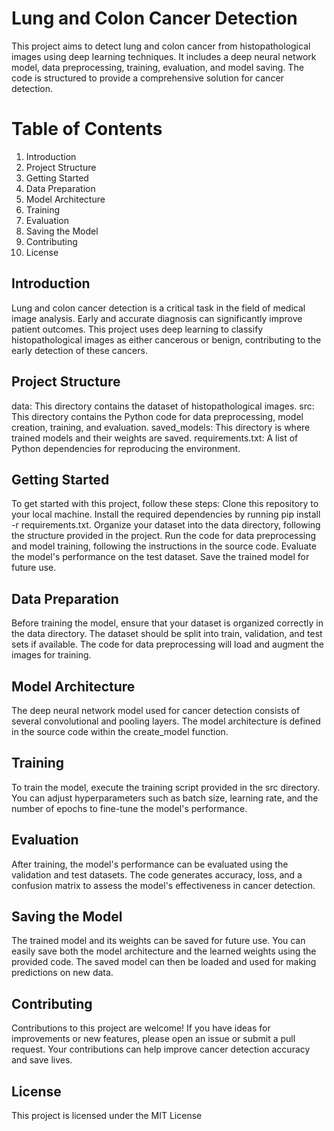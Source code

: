 # Lung and Colon Cancer Detection
This project aims to detect lung and colon cancer from histopathological images using deep learning techniques. It includes a deep neural network model, data preprocessing, training, evaluation, and model saving. The code is structured to provide a comprehensive solution for cancer detection.

# Table of Contents
1. Introduction
2. Project Structure
3. Getting Started
4. Data Preparation
5. Model Architecture
6. Training
7. Evaluation
8. Saving the Model
9. Contributing
10. License

## Introduction
Lung and colon cancer detection is a critical task in the field of medical image analysis. Early and accurate diagnosis can significantly improve patient outcomes. This project uses deep learning to classify histopathological images as either cancerous or benign, contributing to the early detection of these cancers.

## Project Structure
data: This directory contains the dataset of histopathological images.
src: This directory contains the Python code for data preprocessing, model creation, training, and evaluation.
saved_models: This directory is where trained models and their weights are saved.
requirements.txt: A list of Python dependencies for reproducing the environment.

## Getting Started
To get started with this project, follow these steps:
Clone this repository to your local machine.
Install the required dependencies by running pip install -r requirements.txt.
Organize your dataset into the data directory, following the structure provided in the project.
Run the code for data preprocessing and model training, following the instructions in the source code.
Evaluate the model's performance on the test dataset.
Save the trained model for future use.

## Data Preparation
Before training the model, ensure that your dataset is organized correctly in the data directory. The dataset should be split into train, validation, and test sets if available. The code for data preprocessing will load and augment the images for training.

## Model Architecture
The deep neural network model used for cancer detection consists of several convolutional and pooling layers. The model architecture is defined in the source code within the create_model function.

## Training
To train the model, execute the training script provided in the src directory. You can adjust hyperparameters such as batch size, learning rate, and the number of epochs to fine-tune the model's performance.

## Evaluation
After training, the model's performance can be evaluated using the validation and test datasets. The code generates accuracy, loss, and a confusion matrix to assess the model's effectiveness in cancer detection.

## Saving the Model
The trained model and its weights can be saved for future use. You can easily save both the model architecture and the learned weights using the provided code. The saved model can then be loaded and used for making predictions on new data.

## Contributing
Contributions to this project are welcome! If you have ideas for improvements or new features, please open an issue or submit a pull request. Your contributions can help improve cancer detection accuracy and save lives.

## License
This project is licensed under the MIT License
